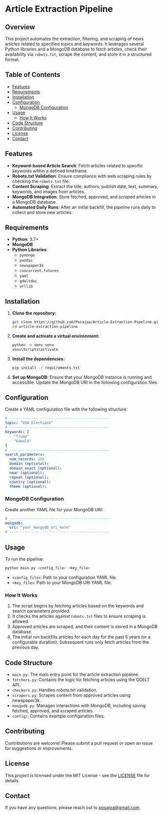 # Article Extraction Pipeline

## Overview

This project automates the extraction, filtering, and scraping of news articles related to specified topics and keywords. It leverages several Python libraries and a MongoDB database to fetch articles, check their availability via `robots.txt`, scrape the content, and store it in a structured format.

## Table of Contents

- [Features](#features)
- [Requirements](#requirements)
- [Installation](#installation)
- [Configuration](#configuration)
  - [MongoDB Configuration](#mongodb-configuration)
- [Usage](#usage)
  - [How It Works](#how-it-works)
- [Code Structure](#code-structure)
- [Contributing](#contributing)
- [License](#license)
- [Contact](#contact)
  
## Features

- **Keyword-based Article Search**: Fetch articles related to specific keywords within a defined timeframe.
- **Robots.txt Validation**: Ensure compliance with web scraping rules by checking the `robots.txt` file.
- **Content Scraping**: Extract the title, authors, publish date, text, summary, keywords, and images from articles.
- **MongoDB Integration**: Store fetched, approved, and scraped articles in a MongoDB database.
- **Automated Daily Runs**: After an initial backfill, the pipeline runs daily to collect and store new articles.

## Requirements

- **Python**: 3.7+
- **MongoDB**
- **Python Libraries**:
  - `pymongo`
  - `pandas`
  - `newspaper3k`
  - `concurrent.futures`
  - `yaml`
  - `gdeltdoc`
  - `urllib`

## Installation

1. **Clone the repository:**

    ```bash
    git clone https://github.com/Posajpa/Article-Extraction-Pipeline.git
    cd article-extraction-pipeline
    ```

2. **Create and activate a virtual environment:**

    ```bash
    python -m venv venv
    venv\Scripts\activate
    ```

3. **Install the dependencies:**

    ```bash
    pip install -r requirements.txt
    ```

4. **Set up MongoDB:**
   Ensure that your MongoDB instance is running and accessible. Update the MongoDB URI in the following configuration files.

## Configuration

Create a YAML configuration file with the following structure:

```yaml
# ----------------------------------------------
topic: "USA Elections"
# ----------------------------------------------
keywords: [
  - "Trump"
  - "Kamala"
]
# ----------------------------------------------
search_parameters:
  num_records: 250
  domain (optional):
  domain_exact (optional):
  near (optional):
  repeat (optional):
  country (optional):
  theme (optional):
```

### MongoDB Configuration

Create another YAML file for your MongoDB URI:

```yaml
# ----------------------------------------------
mongodb:
  uri: "your_mongodb_uri_here"
# ----------------------------------------------
```

## Usage

To run the pipeline:

```bash
python main.py <config_file> <key_file>
```

- `<config_file>`: Path to your configuration YAML file.
- `<key_file>`: Path to your MongoDB URI YAML file.

### How It Works

1. The script begins by fetching articles based on the keywords and search parameters provided.
2. It checks the articles against `robots.txt` files to ensure scraping is allowed.
3. Approved articles are scraped, and their content is stored in a MongoDB database.
4. The initial run backfills articles for each day for the past 5 years (or a configurable duration). Subsequent runs only fetch articles from the previous day.

## Code Structure

- `main.py`: The main entry point for the article extraction pipeline.
- `fetchers.py`: Contains the logic for fetching articles using the GDELT API.
- `checkers.py`: Handles robots.txt validation.
- `scrapers.py`: Scrapes content from approved articles using newspaper3k.
- `mongodb.py`: Manages interactions with MongoDB, including saving fetched, approved, and scraped articles.
- `config/`: Contains example configuration files.

## Contributing

Contributions are welcome! Please submit a pull request or open an issue for suggestions or improvements.

## License

This project is licensed under the MIT License - see the [LICENSE](https://github.com/Posajpa/Article-Extraction-Pipeline/blob/main/LICENSE) file for details.

## Contact

If you have any questions, please reach out to posajpa@gmail.com.
